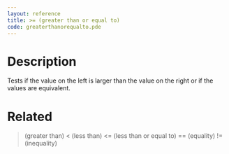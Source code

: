 ```yaml
---
layout: reference
title: >= (greater than or equal to)
code: greaterthanorequalto.pde
---
```


# Description

Tests if the value on the left is larger than the value on the right or if the values are equivalent. 

# Related

> (greater than)
< (less than)
<= (less than or equal to)
== (equality)
!= (inequality)
